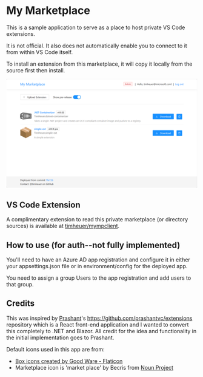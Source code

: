 # My Marketplace
This is a sample application to serve as a place to host private VS Code extensions.  

It is not official.  It also does not automatically enable you to connect to it from within VS Code itself.

To install an extension from this marketplace, it will copy it locally from the source first then install.

![Screenshot of the home page of this app](docs/screenshot.png)


## VS Code Extension
A complimentary extension to read this private marketplace (or directory sources) is available at [timheuer/mympclient](https://github.com/timheuer/mympclient).

## How to use (for auth--not fully implemented)
You'll need to have an Azure AD app registration and configure it in either your appsettings.json file or in environment/config for the deployed app.

You need to assign a group Users to the app registration and add users to that group.

## Credits
This was inspired by [Prashant](https://github.com/prashantvc)'s https://github.com/prashantvc/extensions repository which is a React front-end application and I wanted to convert this completely to .NET and Blazor.  All credit for the idea and functionality in the initial implementation goes to Prashant.

Default icons used in this app are from:
- <a href="https://www.flaticon.com/free-icons/box" title="box icons">Box icons created by Good Ware - Flaticon</a>
- Marketplace icon is 'market place' by Becris from <a href="https://thenounproject.com/browse/icons/term/market-place/" target="_blank" title="market place Icons">Noun Project</a>